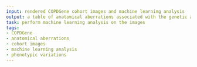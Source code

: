 ```yaml
---
input: rendered COPDGene cohort images and machine learning analysis
output: a table of anatomical aberrations associated with the genetic and phenotypic variations
task: perform machine learning analysis on the images
tags:
- COPDGene
- anatomical aberrations
- cohort images
- machine learning analysis
- phenotypic variations
---
```


